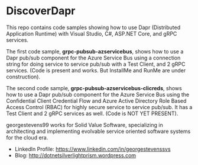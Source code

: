 # DiscoverDapr
This repo contains code samples showing how to use Dapr (Distributed Application Runtime) with Visual Studio, C#, ASP.NET Core, and gRPC services.  

The first code sample, **grpc-pubsub-azservicebus**, shows how to use a Dapr pub/sub component for the Azure Service Bus using a connection string for doing service to service pub/sub with a Test Client, and 2 gRPC services. (Code is present and works. But InstallMe and RunMe are under construction).

The second code sample, **grpc-pubsub-azservicebus-clicreds**, shows how to use a Dapr pub/sub component for the Azure Service Bus using the Confidential Client Credential Flow and Azure Active Directory Role Based Access Control (RBAC) for highly secure service to service pub/sub.  It has a Test Client and 2 gRPC services as well. (Code is NOT YET PRESENT).

georgestevens99 works for Solid Value Software, specializing in architecting and implementing evolvable service oriented software systems for the cloud era.
* LinkedIn Profile:  https://www.linkedin.com/in/georgestevenssvs
* Blog:  http://dotnetsilverlightprism.wordpress.com

